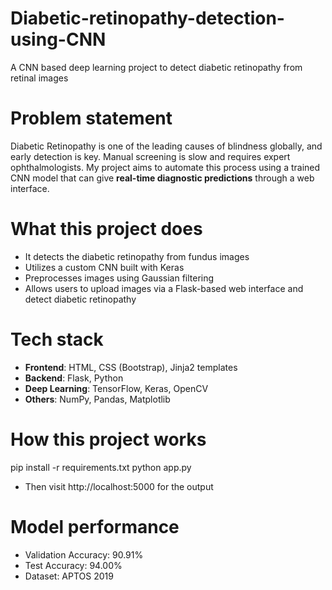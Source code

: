 # Diabetic-retinopathy-detection-using-CNN
  A CNN based deep learning project to detect diabetic retinopathy from retinal images

# Problem statement 
  Diabetic Retinopathy is one of the leading causes of blindness globally, and early detection is key. Manual screening is slow and     requires expert ophthalmologists. My project aims to automate this process using a trained CNN model that can give **real-time diagnostic predictions** through a web interface.

# What this project does
- It detects the diabetic retinopathy from fundus images
- Utilizes a custom CNN built with Keras
- Preprocesses images using Gaussian filtering
- Allows users to upload images via a Flask-based web interface and detect diabetic retinopathy
  
# Tech stack
- **Frontend**: HTML, CSS (Bootstrap), Jinja2 templates
- **Backend**: Flask, Python
- **Deep Learning**: TensorFlow, Keras, OpenCV
- **Others**: NumPy, Pandas, Matplotlib

# How this project works
  pip install -r requirements.txt
  python app.py
  
- Then visit http://localhost:5000 for the output

# Model performance
- Validation Accuracy: 90.91%
- Test Accuracy: 94.00%
- Dataset: APTOS 2019


